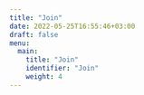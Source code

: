 ```yaml
---
title: "Join"
date: 2022-05-25T16:55:46+03:00
draft: false
menu:
  main:
    title: "Join"
    identifier: "Join"
    weight: 4
---
```

